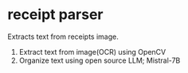 # receipt parser
Extracts text from receipts image.

1. Extract text from image(OCR) using OpenCV
2. Organize text using open source LLM; Mistral-7B
